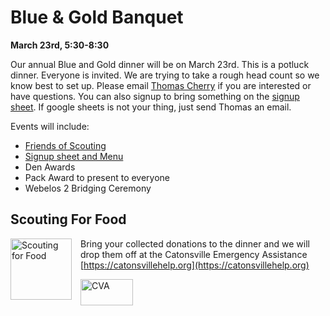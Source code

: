 # Blue & Gold Banquet #
**March 23rd, 5:30-8:30**

<style>
img[alt="Scouting for Food"]{height:7em;padding-right:1em;float:left;}
img[alt="CVA"]{height:3em;width:6em;object-fit: cover;object-position:0 100%;}
</style>

Our annual Blue and Gold dinner will be on March 23rd. This is a potluck dinner. Everyone is invited. We are trying to take a rough head count so we know best to set up. Please email [Thomas Cherry][info_email] if you are interested or have questions. You can also signup to bring something on the [signup sheet][signup_sheet]. If google sheets is not your thing, just send Thomas an email.

Events will include:

* [Friends of Scouting][fos]
* [Signup sheet and Menu][signup_sheet]
* Den Awards
* Pack Award to present to everyone
* Webelos 2 Bridging Ceremony

## Scouting For Food ##
![Scouting for Food][s_for_food]
Bring your collected donations to the dinner and we will drop them off at the Catonsville Emergency Assistance [https://catonsvillehelp.org](https://catonsvillehelp.org)

[![CVA][cva_logo]][cva]

<br style="clear:both">

<!-- links -->
[info_email]: mailto:cubmaster@cub306.org?subject=blue%20and%20gold
[signup_sheet]: https://docs.google.com/spreadsheets/d/1Xnif6eCK82NXsPdpr70X4U7MQeJ-dTXeC9kqgJkqILs/edit

[fos]: http://www.baltimorebsa.org/support-scouting/friends-of-scouting/30031

[s_for_food]: https://5a6a246dfe17a1aac1cd-b99970780ce78ebdd694d83e551ef810.ssl.cf1.rackcdn.com/orgheaders/749/sff.png
[cva_logo]: https://catonsvillehelp.org/wp-content/uploads/2015/10/cea_logofin_stacksidek_340x100.png
[cva]: https://catonsvillehelp.org
